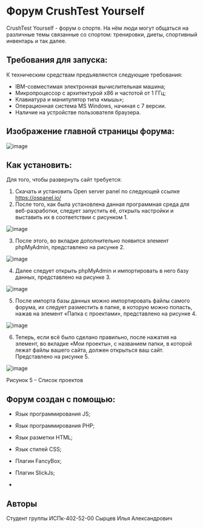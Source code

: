 # Форум CrushTest Yourself

CrushTest Yourself - форум о спорте. На нём люди могут общаться на различные темы связанные со спортом: тренировки, диеты, спортивный инвентарь и так далее.

## Требования для запуска:

К техническим средствам предъявляются следующие требования:

- IBM-совместимая электронная вычислительная машина;
- Микропроцессор с архитектурой x86 и частотой от 1 ГГц;
- Клавиатура и манипулятор типа «мышь»;
- Операционная система MS Windows, начиная с 7 версии.
- Наличие на устройстве пользователя браузера.


## Изображение главной страницы форума:

![image](https://user-images.githubusercontent.com/94793965/203148654-5c4acb8a-d6df-41ef-af2d-7b281f0534f2.png)


## Как установить:

Для того, чтобы развернуть сайт требуется:
1.	Скачать и установить Open server panel по следующей ссылке https://ospanel.io/ 
2.	После того, как была установлена данная программная среда для веб-разработки, следует запустить её, открыть настройки и выставить их в соответствии с рисунком 1.

![image](https://user-images.githubusercontent.com/94793965/203148719-8d14be54-7d0e-4d99-b512-559e1b87cdff.png)

3.	После этого, во вкладке дополнительно появится элемент phpMyAdmin, представлено на рисунке 2.

![image](https://user-images.githubusercontent.com/94793965/203148764-30d2b182-c92c-4d0b-8717-86f8ec03928a.png)


4.	Далее следует открыть phpMyAdmin и импортировать в него базу данных, представлено на рисунке 3.
 
![image](https://user-images.githubusercontent.com/94793965/203148798-90c781cf-9ebf-4f14-901a-b9783beb676c.png)

5.	После импорта базы данных можно импортировать файлы самого форума, их следует разместить в папке, в которую можно попасть, нажав на элемент «Папка с проектами», представлено на рисунке 4.
 
![image](https://user-images.githubusercontent.com/94793965/203148836-2e7f0421-5d37-4643-8395-b46616c532cd.png)

 
6.	Теперь, если всё было сделано правильно, после нажатия на элемент, во вкладке «Мои проекты», с названием папки, в которой лежат файлы вашего сайта, должен открыться ваш сайт. Представлено на рисунке 5.

![image](https://user-images.githubusercontent.com/94793965/203148872-175ede91-16f2-45c6-97b4-b84c61f5e3b7.png)


Рисунок 5 – Список проектов


## Форум создан с помощью:

- Язык программирования JS;

- Язык программирования PHP;

- Язык разметки HTML;

- Язык стилей CSS;

- Плагин FancyBox;

- Плагин SlickJs;
- 
## Авторы

Студент группы ИСПк-402-52-00
Сырцев Илья Александрович

